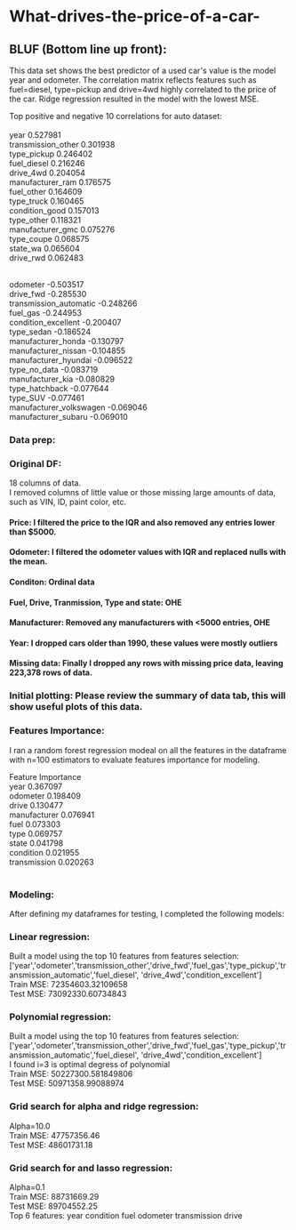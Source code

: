 # What-drives-the-price-of-a-car-

## BLUF (Bottom line up front): 
This data set shows the best predictor of a used car's value is the model year and odometer. The correlation matrix reflects features such as fuel=diesel, type=pickup and drive=4wd highly correlated to the price of the car. Ridge regression resulted in the model with the lowest MSE.

Top positive and negative 10 correlations for auto dataset: <br/>
<br/>
year                  0.527981<br/>
transmission_other    0.301938<br/>
type_pickup           0.246402<br/>
fuel_diesel           0.216246<br/>
drive_4wd             0.204054<br/>
manufacturer_ram      0.176575<br/>
fuel_other            0.164609<br/>
type_truck            0.160465<br/>
condition_good        0.157013<br/>
type_other            0.118321<br/>
manufacturer_gmc      0.075276<br/>
type_coupe            0.068575<br/>
state_wa              0.065604<br/>
drive_rwd             0.062483

<br/>
odometer                  -0.503517<br/>
drive_fwd                 -0.285530<br/>
transmission_automatic    -0.248266<br/>
fuel_gas                  -0.244953<br/>
condition_excellent       -0.200407<br/>
type_sedan                -0.186524<br/>
manufacturer_honda        -0.130797<br/>
manufacturer_nissan       -0.104855<br/>
manufacturer_hyundai      -0.096522<br/>
type_no_data              -0.083719<br/>
manufacturer_kia          -0.080829<br/>
type_hatchback            -0.077644<br/>
type_SUV                  -0.077461<br/>
manufacturer_volkswagen   -0.069046<br/>
manufacturer_subaru       -0.069010<br/>

### Data prep: 

### Original DF:
18 columns of data.
<br/>
I removed columns of little value or those missing large amounts of data, such as VIN, ID, paint color, etc.<br/>

#### Price: I filtered the price to the IQR and also removed any entries lower than $5000.
#### Odometer: I filtered the odometer values with IQR and replaced nulls with the mean.
#### Conditon: Ordinal data
#### Fuel, Drive, Tranmission, Type and state: OHE
#### Manufacturer: Removed any manufacturers with <5000 entries, OHE
#### Year: I dropped cars older than 1990, these values were mostly outliers
#### Missing data: Finally I dropped any rows with missing price data, leaving 223,378 rows of data.

### Initial plotting: Please review the summary of data tab, this will show useful plots of this data.

### Features Importance:
I ran a random forest regression modeal on all the features in the dataframe with n=100 estimators to evaluate features importance for modeling.


Feature  Importance<br/>
year    0.367097<br/>
odometer    0.198409<br/>
drive    0.130477<br/>
manufacturer    0.076941<br/>
fuel    0.073303<br/>
type    0.069757<br/>
state    0.041798<br/>
condition    0.021955<br/>
transmission    0.020263<br/>
<br/>

### Modeling:<br/>
After defining my dataframes for testing, I completed the following models:<br/>

### Linear regression: 
Built a model using the top 10 features from features selection: ['year','odometer','transmission_other','drive_fwd','fuel_gas','type_pickup','transmission_automatic','fuel_diesel', 'drive_4wd','condition_excellent']<br/>
Train MSE:  72354603.32109658<br/>
Test MSE:  73092330.60734843<br/>

### Polynomial regression: 
Built a model using the top 10 features from features selection: ['year','odometer','transmission_other','drive_fwd','fuel_gas','type_pickup','transmission_automatic','fuel_diesel', 'drive_4wd','condition_excellent']<br/>
I found i=3 is optimal degress of polynomial<br/>
Train MSE:  50227300.581849806<br/>
Test MSE:  50971358.99088974<br/>

### Grid search for alpha and ridge regression:<br/>
Alpha=10.0<br/>
Train MSE:  47757356.46<br/>
Test MSE:  48601731.18<br/>

### Grid search for and lasso regression:<br/>
Alpha=0.1<br/>
Train MSE:  88731669.29<br/>
Test MSE:  89704552.25<br/>
Top 6 features:	year	condition	fuel	odometer	transmission	drive<br/>



